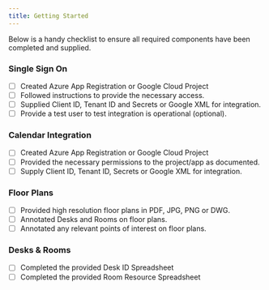 ```yaml
---
title: Getting Started
---
```


Below is a handy checklist to ensure all required components have been completed and supplied.

### Single Sign On
- [ ] Created Azure App Registration or Google Cloud Project
- [ ] Followed instructions to provide the necessary access.
- [ ] Supplied Client ID, Tenant ID and Secrets or Google XML for integration.
- [ ] Provide a test user to test integration is operational (optional).

### Calendar Integration
- [ ] Created Azure App Registration or Google Cloud Project
- [ ] Provided the necessary permissions to the project/app as documented.
- [ ] Supply Client ID, Tenant ID, Secrets or Google XML for integration.

### Floor Plans
- [ ] Provided high resolution floor plans in PDF, JPG, PNG or DWG.
- [ ] Annotated Desks and Rooms on floor plans.
- [ ] Annotated any relevant points of interest on floor plans.

### Desks & Rooms
- [ ] Completed the provided Desk ID Spreadsheet
- [ ] Completed the provided Room Resource Spreadsheet
